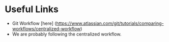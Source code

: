 # Useful Links

* Git Workflow [here] (https://www.atlassian.com/git/tutorials/comparing-workflows/centralized-workflow)
* We are probably following the centralized workflow. 

